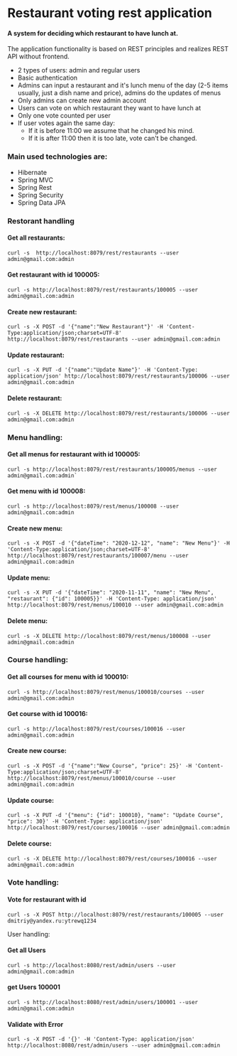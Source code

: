Restaurant voting rest application
===================
#### A system for deciding which restaurant to have lunch at.

The application functionality is based on REST principles and realizes REST API without frontend.
- 2 types of users: admin and regular users
- Basic authentication
- Admins can input a restaurant and it's lunch menu of the day (2-5 items usually, just a dish name and price), admins do the updates of menus
- Only admins can create new admin account
- Users can vote on which restaurant they want to have lunch at
- Only one vote counted per user
- If user votes again the same day:
  - If it is before 11:00 we assume that he changed his mind.
  - If it is after 11:00 then it is too late, vote can't be changed.
  
### **Main used technologies are:**
  - Hibernate
  - Spring MVC
  - Spring Rest
  - Spring Security
  - Spring Data JPA

### Restorant handling

#### Get all restaurants:
    curl -s  http://localhost:8079/rest/restaurants --user admin@gmail.com:admin

#### Get restaurant with id 100005:
    curl -s http://localhost:8079/rest/restaurants/100005 --user admin@gmail.com:admin

#### Create new restaurant:
    curl -s -X POST -d '{"name":"New Restaurant"}' -H 'Content-Type:application/json;charset=UTF-8' http://localhost:8079/rest/restaurants --user admin@gmail.com:admin

#### Update restaurant:
    curl -s -X PUT -d '{"name":"Update Name"}' -H 'Content-Type: application/json' http://localhost:8079/rest/restaurants/100006 --user admin@gmail.com:admin

#### Delete restaurant:
    curl -s -X DELETE http://localhost:8079/rest/restaurants/100006 --user admin@gmail.com:admin

### Menu handling:

#### Get all menus for restaurant with id 100005:
    curl -s http://localhost:8079/rest/restaurants/100005/menus --user admin@gmail.com:admin`

#### Get menu with id 100008:
    curl -s http://localhost:8079/rest/menus/100008 --user admin@gmail.com:admin

#### Create new menu:
    curl -s -X POST -d '{"dateTime": "2020-12-12", "name": "New Menu"}' -H 'Content-Type:application/json;charset=UTF-8' http://localhost:8079/rest/restaurants/100007/menu --user admin@gmail.com:admin

#### Update menu:
    curl -s -X PUT -d '{"dateTime": "2020-11-11", "name": "New Menu", "restaurant": {"id": 100005}}' -H 'Content-Type: application/json' http://localhost:8079/rest/menus/100010 --user admin@gmail.com:admin

#### Delete menu:
    curl -s -X DELETE http://localhost:8079/rest/menus/100008 --user admin@gmail.com:admin

### Course handling:

#### Get all courses for menu with id 100010:
    curl -s http://localhost:8079/rest/menus/100010/courses --user admin@gmail.com:admin

#### Get course with id 100016:
    curl -s http://localhost:8079/rest/courses/100016 --user admin@gmail.com:admin

#### Create new course:
    curl -s -X POST -d '{"name":"New Course", "price": 25}' -H 'Content-Type:application/json;charset=UTF-8' http://localhost:8079/rest/menus/100010/course --user admin@gmail.com:admin

#### Update course:
    curl -s -X PUT -d '{"menu": {"id": 100010}, "name": "Update Course", "price": 30}' -H 'Content-Type: application/json' http://localhost:8079/rest/courses/100016 --user admin@gmail.com:admin

#### Delete course:
    curl -s -X DELETE http://localhost:8079/rest/courses/100016 --user admin@gmail.com:admin

### Vote handling:

#### Vote for restaurant with id
    curl -s -X POST http://localhost:8079/rest/restaurants/100005 --user dmitriy@yandex.ru:ytrewq1234

User handling:

#### Get all Users
    curl -s http://localhost:8080/rest/admin/users --user admin@gmail.com:admin

#### get Users 100001
    curl -s http://localhost:8080/rest/admin/users/100001 --user admin@gmail.com:admin

#### Validate with Error
    curl -s -X POST -d '{}' -H 'Content-Type: application/json' http://localhost:8080/rest/admin/users --user admin@gmail.com:admin
